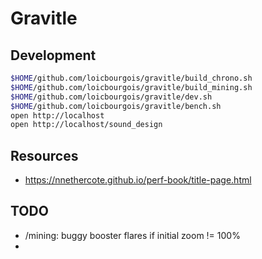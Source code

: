 # Gravitle


## Development
```sh
$HOME/github.com/loicbourgois/gravitle/build_chrono.sh
$HOME/github.com/loicbourgois/gravitle/build_mining.sh
$HOME/github.com/loicbourgois/gravitle/dev.sh
$HOME/github.com/loicbourgois/gravitle/bench.sh
open http://localhost
open http://localhost/sound_design
```


## Resources
- https://nnethercote.github.io/perf-book/title-page.html


## TODO
- /mining: buggy booster flares if initial zoom != 100%
- 